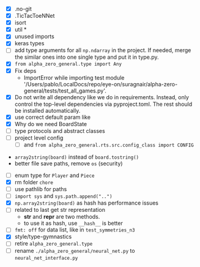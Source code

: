 - [x] .no-git
- [x] .TicTacToeNNet
- [x] isort
- [x] util *
- [x] unused imports
- [x] keras types
- [ ] add type arguments for all `np.ndarray` in the project. If needed, merge the similar ones into one single type and put it in type.py.
- [x] `from alpha_zero_general.type import Any`
- [x] Fix deps
  - ImportError while importing test module '/Users/pablo/LocalDocs/repo/eye-on/suragnair/alpha-zero-general/tests/test_all_games.py'.
- [x] Do not write all dependency like we do in requirements. Instead, only control the top-level dependencies via pyproject.toml. The rest should be installed automatically.
- [x] use correct default param like
- [x] Why do we need BoardState
- [ ] type protocols and abstract classes
- [ ] project level config
  - [ ] and `from alpha_zero_general.rts.src.config_class import CONFIG`
- `array2string(board)` instead of `board.tostring()`
- better file save paths, remove `os` (security)
- [ ] enum type for `Player` and `Piece`
- [x] rm folder `chore`
- [ ] use pathlib for paths
- [ ] `import sys` and `sys.path.append("..")`
- [x] `np.array2string(board)` as hash has performance issues
- [ ] related to last get str representation
  - __str__ and __repr__ are two methods.
  - to use it as hash, use `__hash__` is better
- [ ] `fmt: off` for data list, like in `test_symmetries_n3`
- [x] style/type-gymnastics
- [ ] retire `alpha_zero_general.type`
- [ ] rename `./alpha_zero_general/neural_net.py` to `neural_net_interface.py`
